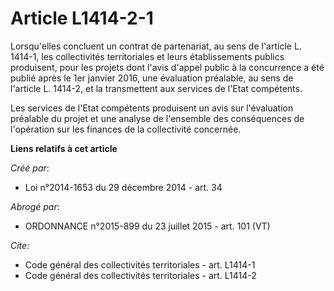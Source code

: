 # Article L1414-2-1

Lorsqu'elles concluent un contrat de partenariat, au sens de l'article L. 1414-1, les collectivités territoriales et leurs
établissements publics produisent, pour les projets dont l'avis d'appel public à la concurrence a été publié après le 1er
janvier 2016, une évaluation préalable, au sens de l'article L. 1414-2, et la transmettent aux services de l'Etat
compétents. 

Les services de l'Etat compétents produisent un avis sur l'évaluation préalable du projet et une analyse de l'ensemble des
conséquences de l'opération sur les finances de la collectivité concernée.

**Liens relatifs à cet article**

_Créé par_:

  - Loi n°2014-1653 du 29 décembre 2014 - art. 34

_Abrogé par_:

  - ORDONNANCE n°2015-899 du 23 juillet 2015 - art. 101 (VT)

_Cite_:

  - Code général des collectivités territoriales - art. L1414-1
  - Code général des collectivités territoriales - art. L1414-2
